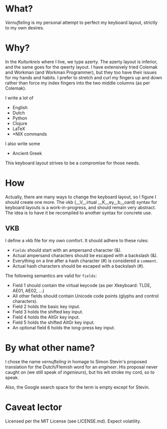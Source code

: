# What?

*Vernufteling* is my personal attempt to perfect my keyboard layout,
strictly to my own desires.

# Why?

In the *Kulturkreis* where I live, we type azerty. The azerty layout
is inferior, and the same goes for the qwerty layout. I have
extensively tried Colemak and Workman (and Workman Programmer), but
they too have their issues for my hands and habits. I prefer to
stretch and curl my fingers up and down rather than force my index
fingers into the two middle columns (as per Colemak).

I write a lot of
- English
- Dutch
- Python
- Clojure
- LaTeX
- \*NIX commands

I also write some
- Ancient Greek

This keyboard layout strives to be a compromise for those needs.

# How

Actually, there are many ways to change the keyboard layout, so I
figure I should create one more. The vkb (__V__irtual
__K__ey__b__oard) syntax for keyboard layouts is a work-in-progress,
and should remain very abstract. The idea is to have it be recompiled
to another syntax for concrete use.

## VKB

I define a vkb file for my own comfort. It should adhere to these rules:
- `Fields` should start with an ampersand character (&).
- Actual ampersand characters should be escaped with a backslash (\&).
- Everything on a line after a hash character (#) is considered a `comment`.
- Actual hash characters should be escaped with a backslash (\#).

The following semantics are valid for `fields`:
- Field 1 should contain the virtual keycode (as per Xkeyboard: TLDE, AE01, AE02, ...)
- All other fields should contain Unicode code points (glyphs and control characters).
- Field 2 holds the basic key input.
- Field 3 holds the shifted key input.
- Field 4 holds the AltGr key input.
- Field 5 holds the shifted AltGr key input.
- An optional field 6 holds the long-press key input.

# By what other name?

I chose the name *vernufteling* in homage to Simon Stevin's proposed
translation for the Dutch/Flemish word for an *engineer*. His proposal
never caught on (we still speak of *ingenieurs*), but his wit stroke
my cord, so to speak.

Also, the Google search space for the term is empty except for Stevin.

# Caveat lector

Licensed per the MIT License (see LICENSE.md). Expect volatility.
